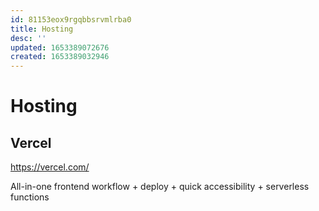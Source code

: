 ```yaml
---
id: 81153eox9rgqbbsrvmlrba0
title: Hosting
desc: ''
updated: 1653389072676
created: 1653389032946
---
```


# Hosting

## Vercel
https://vercel.com/

All-in-one frontend workflow + deploy + quick accessibility + serverless functions

